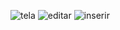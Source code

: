 ![tela](https://cloud.githubusercontent.com/assets/12912239/9280703/7ed4cefa-4296-11e5-85b3-308fe43fd726.PNG)
![editar](https://cloud.githubusercontent.com/assets/12912239/9280704/7f001f1a-4296-11e5-9a09-7057243dfcd5.PNG)
![inserir](https://cloud.githubusercontent.com/assets/12912239/9280705/7f1c2412-4296-11e5-9499-120e7b9ce76b.PNG) 
